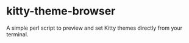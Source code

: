 # kitty-theme-browser
A simple perl script to preview and set Kitty themes directly from your terminal.
